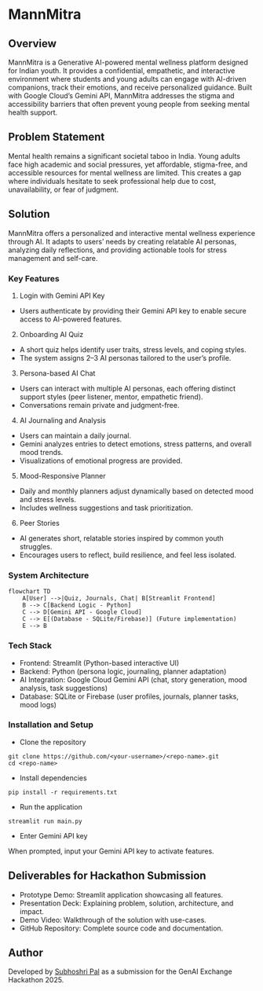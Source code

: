 # MannMitra

## Overview
MannMitra is a Generative AI-powered mental wellness platform designed for Indian youth. It provides a confidential, empathetic, and interactive environment where students and young adults can engage with AI-driven companions, track their emotions, and receive personalized guidance. Built with Google Cloud’s Gemini API, MannMitra addresses the stigma and accessibility barriers that often prevent young people from seeking mental health support.

## Problem Statement
Mental health remains a significant societal taboo in India. Young adults face high academic and social pressures, yet affordable, stigma-free, and accessible resources for mental wellness are limited. This creates a gap where individuals hesitate to seek professional help due to cost, unavailability, or fear of judgment.

## Solution
MannMitra offers a personalized and interactive mental wellness experience through AI. It adapts to users’ needs by creating relatable AI personas, analyzing daily reflections, and providing actionable tools for stress management and self-care.

### Key Features

1. Login with Gemini API Key
- Users authenticate by providing their Gemini API key to enable secure access to AI-powered features.

2. Onboarding AI Quiz
- A short quiz helps identify user traits, stress levels, and coping styles.
- The system assigns 2–3 AI personas tailored to the user’s profile.

3. Persona-based AI Chat
- Users can interact with multiple AI personas, each offering distinct support styles (peer listener, mentor, empathetic friend).
- Conversations remain private and judgment-free.

4. AI Journaling and Analysis
- Users can maintain a daily journal.
- Gemini analyzes entries to detect emotions, stress patterns, and overall mood trends.
- Visualizations of emotional progress are provided.

5. Mood-Responsive Planner
- Daily and monthly planners adjust dynamically based on detected mood and stress levels.
- Includes wellness suggestions and task prioritization.

6. Peer Stories
- AI generates short, relatable stories inspired by common youth struggles.
- Encourages users to reflect, build resilience, and feel less isolated.

### System Architecture
```
flowchart TD
    A[User] -->|Quiz, Journals, Chat| B[Streamlit Frontend]
    B --> C[Backend Logic - Python]
    C --> D[Gemini API - Google Cloud]
    C --> E[(Database - SQLite/Firebase)] (Future implementation)
    E --> B
```

### Tech Stack

- Frontend: Streamlit (Python-based interactive UI)
- Backend: Python (persona logic, journaling, planner adaptation)
- AI Integration: Google Cloud Gemini API (chat, story generation, mood analysis, task suggestions)
- Database: SQLite or Firebase (user profiles, journals, planner tasks, mood logs)

### Installation and Setup

- Clone the repository
```
git clone https://github.com/<your-username>/<repo-name>.git
cd <repo-name>
```

- Install dependencies
```
pip install -r requirements.txt
```

- Run the application
```
streamlit run main.py
```

- Enter Gemini API key

When prompted, input your Gemini API key to activate features.

## Deliverables for Hackathon Submission

- Prototype Demo: Streamlit application showcasing all features.
- Presentation Deck: Explaining problem, solution, architecture, and impact.
- Demo Video: Walkthrough of the solution with use-cases.
- GitHub Repository: Complete source code and documentation.

## Author

Developed by [Subhoshri Pal](https://github.com/Subhoshri) as a submission for the GenAI Exchange Hackathon 2025.
